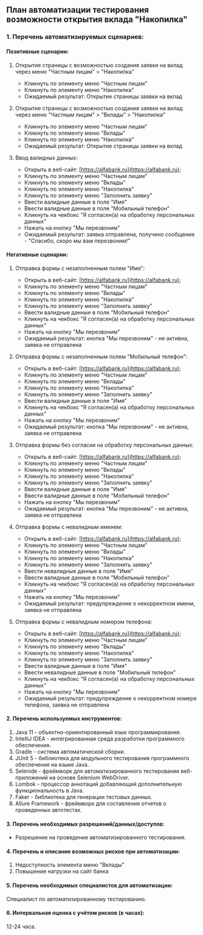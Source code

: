 ## План автоматизации тестирования возможности открытия вклада "Накопилка"

### 1. Перечень автоматизируемых сценариев:

#### Позитивные сценарии:

1. Открытие страницы с возможностью создания заявки на вклад через меню "Частным лицам" > "Накопилка"
    - Кликнуть по элементу меню "Частным лицам"
    - Кликнуть по элементу меню "Накопилка"
    - Ожидаемый результат: Открытие страницы заявки на вклад
    
1. Открытие страницы с возможностью создания заявки на вклад через меню "Частным лицам" > "Вклады" > "Накопилка"
    - Кликнуть по элементу меню "Частным лицам"
    - Кликнуть по элементу меню "Вклады"
    - Кликнуть по элементу меню "Накопилка"
    - Ожидаемый результат: Открытие страницы заявки на вклад

1. Ввод валидных данных:
    - Открыть в веб-сайт: [https://alfabank.ru](https://alfabank.ru);
    - Кликнуть по элементу меню "Частным лицам"
    - Кликнуть по элементу меню "Вклады"
    - Кликнуть по элементу меню "Накопилка"
    - Кликнуть по элементу меню "Заполнить заявку"
    - Ввести валидные данные в поле "Имя"
    - Ввести валидные данные в поле "Мобильный телефон"
    - Кликнуть на чекбокс "Я согласен(а) на обработку персональных данных"
    - Нажать на кнопку "Мы перезвоним"
    - Ожидаемый результат: заявка отправлена, получено сообщение - "Спасибо, скоро мы вам перезвоним!"

#### Негативные сценарии:

1. Отправка формы с незаполненным полем "Имя":
    - Открыть в веб-сайт: [https://alfabank.ru](https://alfabank.ru);
    - Кликнуть по элементу меню "Частным лицам"
    - Кликнуть по элементу меню "Вклады"
    - Кликнуть по элементу меню "Накопилка"
    - Кликнуть по элементу меню "Заполнить заявку"
    - Ввести валидные данные в поле "Мобильный телефон"
    - Кликнуть на чекбокс "Я согласен(а) на обработку персональных данных"
    - Нажать на кнопку "Мы перезвоним"
    - Ожидаемый результат: кнопка "Мы перезвоним" - не активна, заявка не отправлена
    
1. Отправка формы с незаполненным полем "Мобильный телефон":
    - Открыть в веб-сайт: [https://alfabank.ru](https://alfabank.ru);
    - Кликнуть по элементу меню "Частным лицам"
    - Кликнуть по элементу меню "Вклады"
    - Кликнуть по элементу меню "Накопилка"
    - Кликнуть по элементу меню "Заполнить заявку"
    - Ввести валидные данные в поле "Имя"
    - Кликнуть на чекбокс "Я согласен(а) на обработку персональных данных"
    - Нажать на кнопку "Мы перезвоним"
    - Ожидаемый результат: кнопка "Мы перезвоним" - не активна, заявка не отправлена
    
1. Отправка формы без согласия на обработку персональных данных:
    - Открыть в веб-сайт: [https://alfabank.ru](https://alfabank.ru);
    - Кликнуть по элементу меню "Частным лицам"
    - Кликнуть по элементу меню "Вклады"
    - Кликнуть по элементу меню "Накопилка"
    - Кликнуть по элементу меню "Заполнить заявку"
    - Ввести валидные данные в поле "Имя"
    - Ввести валидные данные в поле "Мобильный телефон"
    - Нажать на кнопку "Мы перезвоним"
    - Ожидаемый результат: кнопка "Мы перезвоним" - не активна, заявка не отправлена
    
1. Отправка формы с невалидным именем:
    - Открыть в веб-сайт: [https://alfabank.ru](https://alfabank.ru);
    - Кликнуть по элементу меню "Частным лицам"
    - Кликнуть по элементу меню "Вклады"
    - Кликнуть по элементу меню "Накопилка"
    - Кликнуть по элементу меню "Заполнить заявку"
    - Ввести невалидные данные в поле "Имя"
    - Ввести валидные данные в поле "Мобильный телефон"
    - Кликнуть на чекбокс "Я согласен(а) на обработку персональных данных"
    - Нажать на кнопку "Мы перезвоним"
    - Ожидаемый результат: предупреждение о некорректном имени, заявка не отправлена
    
1. Отправка формы с невалидным номером телефона:
    - Открыть в веб-сайт: [https://alfabank.ru](https://alfabank.ru);
    - Кликнуть по элементу меню "Частным лицам"
    - Кликнуть по элементу меню "Вклады"
    - Кликнуть по элементу меню "Накопилка"
    - Кликнуть по элементу меню "Заполнить заявку"
    - Ввести валидные данные в поле "Имя"
    - Ввести невалидные данные в поле "Мобильный телефон"
    - Кликнуть на чекбокс "Я согласен(а) на обработку персональных данных"
    - Нажать на кнопку "Мы перезвоним"
    - Ожидаемый результат: предупреждение о некорректном номере телефона, заявка не отправлена
        
#### 2. Перечень используемых инструментов:

1. Java 11 - объектно-ориентированный язык программирования.
2. IntelliJ IDEA - интегрированная среда разработки программного обеспечения.
3. Gradle - система автоматической сборки.
4. JUnit 5 - библиотека для модульного тестирования программного обеспечения на языке Java.
6. Selenide - фреймворк для автоматизированного тестирования веб-приложений на основе Selenium WebDriver.
7. Lombok - процессор аннотаций добавляющий дополнительную функциональность в Java.
8. Faker - библиотека для генерации тестовых данных.
9. Allure Framework - фреймворк для составления отчетов о проведенных автотестах.

#### 3. Перечень необходимых разрешений/данных/доступов:

  - Разрешение на проведение автоматизированного тестирования.

#### 4. Перечень и описание возможных рисков при автоматизации:

1. Недоступность элемента меню "Вклады"
1. Повышение нагрузки на сайт банка

#### 5. Перечень необходимых специалистов для автоматизации:

Специалист по автоматизированному тестированию.

#### 6. Интервальная оценка с учётом рисков (в часах):

12-24 часа.
